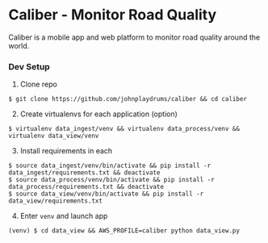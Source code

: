# Caliber - Monitor Road Quality

Caliber is a mobile app and web platform to monitor road quality around the world.

### Dev Setup

1. Clone repo 
```
$ git clone https://github.com/johnplaydrums/caliber && cd caliber
```
2. Create virtualenvs for each application (option)
```
$ virtualenv data_ingest/venv && virtualenv data_process/venv && virtualenv data_view/venv
```
3. Install requirements in each
```
$ source data_ingest/venv/bin/activate && pip install -r data_ingest/requirements.txt && deactivate
$ source data_process/venv/bin/activate && pip install -r data_process/requirements.txt && deactivate
$ source data_view/venv/bin/activate && pip install -r data_view/requirements.txt
```
4. Enter `venv` and launch app
```
(venv) $ cd data_view && AWS_PROFILE=caliber python data_view.py
```

